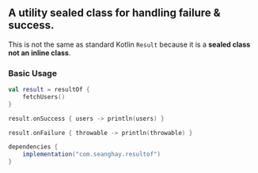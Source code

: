 ## A utility sealed class for handling failure & success.

This is not the same as standard Kotlin `Result` because it is a **sealed class not an inline class**.

### Basic Usage

```kotlin
val result = resultOf {
    fetchUsers()
}

result.onSuccess { users -> println(users) }

result.onFailure { throwable -> println(throwable) }
```


```groovy
dependencies {
    implementation("com.seanghay.resultof")
}
```